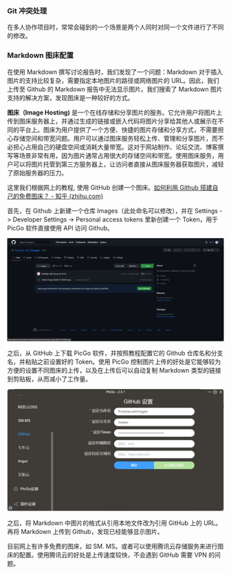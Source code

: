 ### Git 冲突处理

在多人协作项目时，常常会碰到的一个场景是两个人同时对同一个文件进行了不同的修改。

### Markdown 图床配置

在使用 Markdown 撰写讨论报告时，我们发现了一个问题：Markdown 对于插入图片的支持比较复杂，需要指定本地图片的路径或网络图片的 URL。因此，我们上传至 Github 的 Markdown 报告中无法显示图片。我们搜索了 Markdown 图片支持的解决方案，发现图床是一种较好的方式。

**图床（Image Hosting)** 是一个在线存储和分享图片的服务。它允许用户将图片上传到图床服务器上，并通过生成的链接或嵌入代码将图片分享给其他人或展示在不同的平台上。图床为用户提供了一个方便、快捷的图片存储和分享方式，不需要担心存储空间和带宽问题。用户可以通过图床服务轻松上传、管理和分享图片，而不必担心占用自己的硬盘空间或消耗大量带宽。这对于网站制作、论坛交流、博客撰写等场景非常有用，因为图片通常占用很大的存储空间和带宽。使用图床服务，用户可以将图片托管到第三方服务器上，让访问者直接从图床服务器获取图片，减轻了原始服务器的压力。

这里我们根据网上的教程, 使用 GitHub 创建一个图床。[如何利用 Github 搭建自己的免费图床？ - 知乎 (zhihu.com)](https://zhuanlan.zhihu.com/p/347342082)

首先，在 Github 上新建一个仓库 Images（此处命名可以修改），并在 Settings -> Developer Settings -> Personal access tokens 里新创建一个 Token，用于 PicGo 软件直接使用 API 访问 Github。

![image.png](https://raw.githubusercontent.com/Purkinje-cell/Images/master/20230427160824.png)

之后，从 GitHub 上下载 PicGo 软件，并按照教程配置它的 Github 仓库名和分支名，并粘贴之前设置好的 Token。使用 PicGo 控制图片上传的好处是它能够较为方便的设置不同图床的上传，以及在上传后可以自动复制 Markdown 类型的链接到剪贴板，从而减小了工作量。

![image.png](https://raw.githubusercontent.com/Purkinje-cell/Images/master/20230427161524.png)

之后，将 Markdown 中图片的格式从引用本地文件改为引用 GitHub 上的 URL。再将 Markdown 上传到 Github，发现已经能够显示图片。

目前网上有许多免费的图床，如 SM. MS。或者可以使用腾讯云存储服务来进行图床的配置。使用腾讯云的好处是上传速度较快，不会遇到 GitHub 需要 VPN 的问题。
